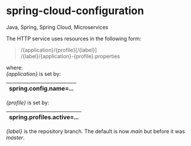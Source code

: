 # spring-cloud-configuration
Java, Spring, Spring Cloud, Microservices

The HTTP service uses resources in the following form:
  > /{application}/{profile}[/{label}]  
  > /{label}/{application}-{profile}.properties  

where:  
_{application}_ is set by:  

| spring.config.name=... |
| ---------------------- |

_{profile}_ is set by:  

| spring.profiles.active=...  |
| --------------------------- |

_{label}_ is the repository branch. The default is now _main_ but before it was
_master_.  

